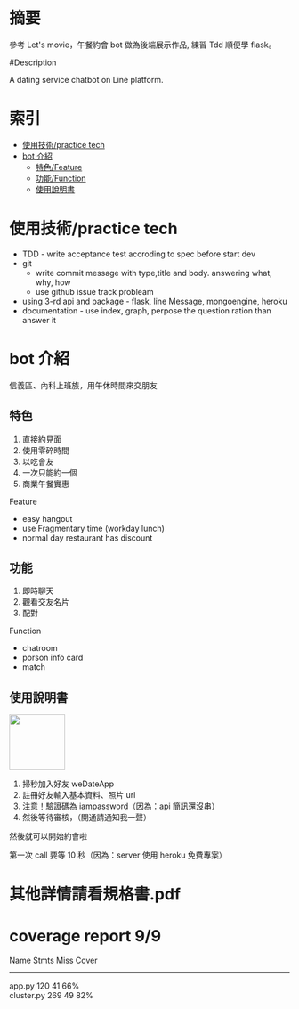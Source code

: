 # 摘要

參考 Let's movie，午餐約會 bot 做為後端展示作品,  練習 Tdd 順便學 flask。

#Description

A dating service chatbot on Line platform.



# 索引

* [使用技術/practice tech](#a)
* [bot 介紹](#b)
  * [特色/Feature](#b1)
  * [功能/Function](#b2)
  * [使用說明書](#b3)

<h1 id="a">使用技術/practice tech</h1>

- TDD - write acceptance test accroding to spec before start dev
- git
  - write commit message with type,title and body. answering what, why, how 
  - use github issue track probleam
- using 3-rd api and package - flask, line Message, mongoengine, heroku
- documentation - use index, graph, perpose the question ration than answer it 


<h1 id="b">bot 介紹</h1>

信義區、內科上班族，用午休時間來交朋友

<h2 id="b1">特色</h2>

1. 直接約見面
2. 使用零碎時間
3. 以吃會友
4. 一次只能約一個
5. 商業午餐實惠

Feature
- easy hangout
- use Fragmentary time (workday lunch)
- normal day restaurant has discount

<h2 id="b2">功能</h2>

1. 即時聊天
2. 觀看交友名片
3. 配對

Function
- chatroom
- porson info card
- match

<h2 id="b3">使用說明書</h2>

<img src="https://i.imgur.com/OBkbD0J.png" width="100" height="100">

1. 掃秒加入好友 weDateApp
2. 註冊好友輸入基本資料、照片 url 
3. 注意！驗證碼為 iampassword（因為：api 簡訊還沒串）
4. 然後等待審核，（開通請通知我一聲）

然後就可以開始約會啦

第一次 call 要等 10 秒（因為：server 使用 heroku 免費專案）

# 其他詳情請看規格書.pdf

# coverage report 9/9

Name                                                                               Stmts   Miss  Cover  

----------------------------------------------------------------------------------------------------------------
app.py                                                                               120     41    66%  
cluster.py                                                                           269     49    82%